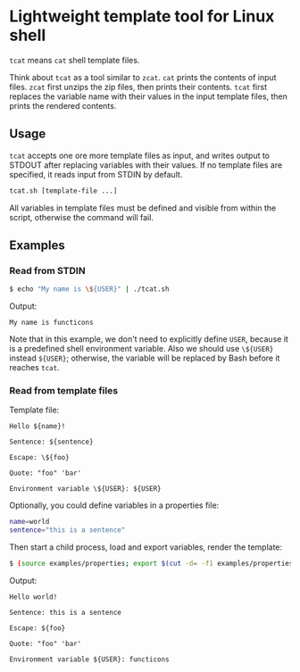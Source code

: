 # Lightweight template tool for Linux shell

`tcat` means `cat` shell template files.

Think about `tcat` as a tool similar to `zcat`. `cat` prints the contents of input files. `zcat` first unzips the zip files, then prints their contents. `tcat` first replaces the variable name with their values in the input template files, then prints the rendered contents.

## Usage

`tcat` accepts one ore more template files as input, and writes output to STDOUT after replacing variables with their values. If no template files are specified, it reads input from STDIN by default.

```bash
tcat.sh [template-file ...]
```

All variables in template files must be defined and visible from within the script, otherwise the command will fail.

## Examples

### Read from STDIN

```bash
$ echo "My name is \${USER}" | ./tcat.sh
```

Output:

```
My name is functicons
```

Note that in this example, we don't need to explicitly define `USER`, because it is a predefined shell environment variable. Also we should use `\${USER}` instead `${USER}`; otherwise, the variable will be replaced by Bash before it reaches `tcat`.

### Read from template files

Template file:

```
Hello ${name}!

Sentence: ${sentence}

Escape: \${foo}

Quote: "foo" 'bar'

Environment variable \${USER}: ${USER}
```

Optionally, you could define variables in a properties file:

```bash
name=world
sentence="this is a sentence"
```

Then start a child process, load and export variables, render the template:

```bash
$ (source examples/properties; export $(cut -d= -f1 examples/properties); ./tcat.sh examples/template)
```

Output:

```
Hello world!

Sentence: this is a sentence

Escape: ${foo}

Quote: "foo" 'bar'

Environment variable ${USER}: functicons
```
